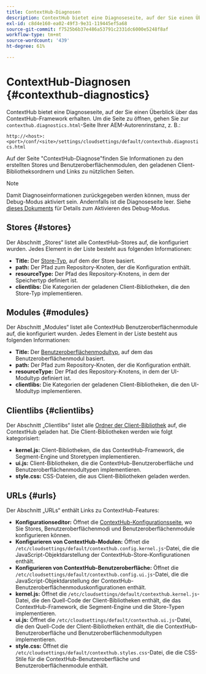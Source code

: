 ```yaml
---
title: ContextHub-Diagnosen
description: ContextHub bietet eine Diagnoseseite, auf der Sie einen Überblick über das ContextHub-Framework erhalten.
exl-id: c8d4e160-ea02-49f3-9e31-119445ef5a68
source-git-commit: f7525b6b37e486a53791c2331dc6000e5248f8af
workflow-type: tm+mt
source-wordcount: '439'
ht-degree: 61%

---
```


# ContextHub-Diagnosen {#contexthub-diagnostics}

ContextHub bietet eine Diagnoseseite, auf der Sie einen Überblick über das ContextHub-Framework erhalten. Um die Seite zu öffnen, gehen Sie zur `contexthub.diagnostics.html`-Seite Ihrer AEM-Autorenrinstanz, z. B.:

`http://<host>:<port>/conf/<site>/settings/cloudsettings/default/contexthub.diagnostics.html`

Auf der Seite &quot;ContextHub-Diagnose&quot;finden Sie Informationen zu den erstellten Stores und Benutzeroberflächenmodulen, den geladenen Client-Bibliotheksordnern und Links zu nützlichen Seiten.

>[!NOTE]
>
>Damit Diagnoseinformationen zurückgegeben werden können, muss der Debug-Modus aktiviert sein. Andernfalls ist die Diagnoseseite leer. Siehe [dieses Dokuments](configuring-contexthub.md#debugging-contexthub) für Details zum Aktivieren des Debug-Modus.

## Stores {#stores}

Der Abschnitt „Stores“ listet alle ContextHub-Stores auf, die konfiguriert wurden. Jedes Element in der Liste besteht aus folgenden Informationen:

* **Title:** Der [Store-Typ](sample-stores.md), auf dem der Store basiert.
* **path:** Der Pfad zum Repository-Knoten, der die Konfiguration enthält.
* **resourceType:** Der Pfad des Repository-Knotens, in dem der Speichertyp definiert ist.
* **clientlibs:** Die Kategorien der geladenen Client-Bibliotheken, die den Store-Typ implementieren.

## Modules {#modules}

Der Abschnitt „Modules“ listet alle ContextHub Benutzeroberflächenmodule auf, die konfiguriert wurden. Jedes Element in der Liste besteht aus folgenden Informationen:

* **Title:** Der [Benutzeroberflächenmodultyp](sample-modules.md), auf dem das Benutzeroberflächenmodul basiert.
* **path:** Der Pfad zum Repository-Knoten, der die Konfiguration enthält.
* **resourceType:** Der Pfad des Repository-Knotens, in dem der UI-Modultyp definiert ist.
* **clientlibs:** Die Kategorien der geladenen Client-Bibliotheken, die den UI-Modultyp implementieren.

## Clientlibs {#clientlibs}

Der Abschnitt „Clientlibs“ listet alle [Ordner der Client-Bibliothek](/help/implementing/developing/introduction/clientlibs.md) auf, die ContextHub geladen hat. Die Client-Bibliotheken werden wie folgt kategorisiert:

* **kernel.js:** Client-Bibliotheken, die das ContextHub-Framework, die Segment-Engine und Storetypen implementieren.
* **ui.js:** Client-Bibliotheken, die die ContextHub-Benutzeroberfläche und Benutzeroberflächenmodultypen implementieren.
* **style.css:** CSS-Dateien, die aus Client-Bibliotheken geladen werden.

## URLs {#urls}

Der Abschnitt „URLs“ enthält Links zu ContextHub-Features:

* **Konfigurationseditor:** Öffnet die [ContextHub-Konfigurationsseite](configuring-contexthub.md), wo Sie Stores, Benutzeroberflächenmodi und Benutzeroberflächenmodule konfigurieren können.
* **Konfigurieren von ContextHub-Modulen:** Öffnet die `/etc/cloudsettings/default/contexthub.config.kernel.js`-Datei, die die JavaScript-Objektdarstellung der ContextHub-Store-Konfigurationen enthält.
* **Konfigurieren von ContextHub-Benutzeroberfläche:** Öffnet die `/etc/cloudsettings/default/contexthub.config.ui.js`-Datei, die die JavaScript-Objektdarstellung der ContextHub-Benutzeroberflächenmoduskonfigurationen enthält.
* **kernel.js:** Öffnet die `/etc/cloudsettings/default/contexthub.kernel.js`-Datei, die den Quell-Code der Client-Bibliotheken enthält, die das ContextHub-Framework, die Segment-Engine und die Store-Typen implementieren.
* **ui.js:** Öffnet die `/etc/cloudsettings/default/contexthub.ui.js`-Datei, die den Quell-Code der Client-Bibliotheken enthält, die die ContextHub-Benutzeroberfläche und Benutzeroberflächenmodultypen implementieren.
* **style.css:** Öffnet die `/etc/cloudsettings/default/contexthub.styles.css`-Datei, die die CSS-Stile für die ContextHub-Benutzeroberfläche und Benutzeroberflächenmodule enthält.
